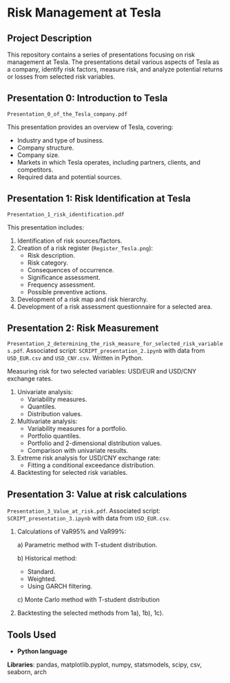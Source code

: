 # Risk Management at Tesla

## Project Description
This repository contains a series of presentations focusing on risk management at Tesla. The presentations detail various aspects of Tesla as a company, identify risk factors, measure risk, and analyze potential returns or losses from selected risk variables.

## Presentation 0: Introduction to Tesla 
 `Presentation_0_of_the_Tesla_company.pdf`
  
This presentation provides an overview of Tesla, covering:
- Industry and type of business.
- Company structure.
- Company size.
- Markets in which Tesla operates, including partners, clients, and competitors.
- Required data and potential sources.

## Presentation 1: Risk Identification at Tesla 
 `Presentation_1_risk_identification.pdf`
  
This presentation includes:
1. Identification of risk sources/factors.
2. Creation of a risk register (`Register_Tesla.png`):
   - Risk description.
   - Risk category.
   - Consequences of occurrence.
   - Significance assessment.
   - Frequency assessment.
   - Possible preventive actions.
3. Development of a risk map and risk hierarchy.
4. Development of a risk assessment questionnaire for a selected area.

## Presentation 2: Risk Measurement
`Presentation_2_determining_the_risk_measure_for_selected_risk_variables.pdf`. Associated script: `SCRIPT_presentation_2.ipynb` with data from `USD_EUR.csv` and `USD_CNY.csv`. Written in Python.
  
Measuring risk for two selected variables: USD/EUR and USD/CNY exchange rates.
1. Univariate analysis:
   - Variability measures.
   - Quantiles.
   - Distribution values.
2. Multivariate analysis:
   - Variability measures for a portfolio.
   - Portfolio quantiles.
   - Portfolio and 2-dimensional distribution values.
   - Comparison with univariate results.
3. Extreme risk analysis for USD/CNY exchange rate:
   - Fitting a conditional exceedance distribution.
4. Backtesting for selected risk variables.
   

## Presentation 3: Value at risk calculations
`Presentation_3_Value_at_risk.pdf`. Associated script: `SCRIPT_presentation_3.ipynb` with data from `USD_EUR.csv`.
1. Calculations of VaR95% and VaR99%:

   a) Parametric method with T-student distribution.

   b) Historical method:
     - Standard.
     - Weighted.
     - Using GARCH filtering.
   
   c) Monte Carlo method with T-student distribution
3. Backtesting the selected methods from 1a), 1b), 1c).

## Tools Used
- **Python language**

**Libraries**: pandas, matplotlib.pyplot, numpy, statsmodels, scipy, csv, seaborn, arch
